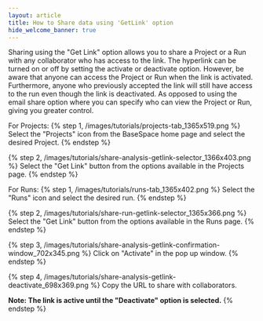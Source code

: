 ```yaml
---
layout: article
title: How to Share data using 'GetLink' option
hide_welcome_banner: true
---
```


Sharing using the "Get Link" option allows you to share a Project or a Run with any collaborator who has access to the link. The hyperlink can be turned on or off by setting the activate or deactivate option. However, be aware that anyone can access the Project or Run when the link is activated. Furthermore, anyone who previously accepted the link will still have access to the run even though the link is deactivated. As opposed to using the email share option where you can specify who can view the Project or Run, giving you greater control. 

For Projects:
{% step 1, /images/tutorials/projects-tab_1365x519.png %}
Select the "Projects" icon from the BaseSpace home page and select the desired Project.
{% endstep %}

{% step 2, /images/tutorials/share-analysis-getlink-selector_1366x403.png %}
Select the "Get Link" button from the options available in the Projects page.
{% endstep %}

For Runs:
{% step 1, /images/tutorials/runs-tab_1365x402.png %}
Select the "Runs" icon and select the desired run.
{% endstep %}

{% step 2, /images/tutorials/share-run-getlink-selector_1365x366.png %}
Select the "Get Link" button from the options available in the Runs page.
{% endstep %}

{% step 3, /images/tutorials/share-analysis-getlink-confirmation-window_702x345.png %}
Click on "Activate" in the pop up window.
{% endstep %}

{% step 4, /images/tutorials/share-analysis-getlink-deactivate_698x369.png %}
Copy the URL to share with collaborators.

**Note:  The link is active until the "Deactivate" option is selected.**
{% endstep %}